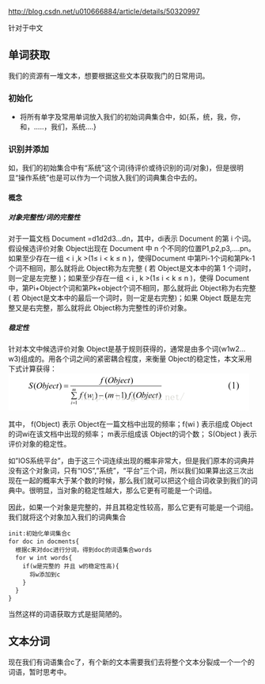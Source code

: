 http://blog.csdn.net/u010666884/article/details/50320997

针对于中文

## 单词获取
我们的资源有一堆文本，想要根据这些文本获取我门的日常用词。
### 初始化
- 将所有单字及常用单词放入我们的初始词典集合中，如{系，统，我，你，和，.....，我们，系统....}

### 识别并添加
如，我们的初始集合中有“系统”这个词(待评价或待识别的词/对象)，但是很明显“操作系统”也是可以作为一个词放入我们的词典集合中去的。

#### 概念
##### 对象完整性/词的完整性
对于一篇文档 Document =d1d2d3…dn，其中，di表示 Document 的第 i 个词。假设候选评价对象 Object出现在 Document 中 n 个不同的位置P1,p2,p3,….pn。如果至少存在一组 < i ,k >(1≤ i < k ≤ n )，使得Document 中第Pi-1个词和第Pk-1个词不相同，那么就将此 Object称为左完整 ( 若 Object是文本中的第 1 个词时，则一定是左完整 )；如果至少存在一组 < i , k >(1≤ i < k ≤ n )，使得 Document 中，第Pi+Object个词和第Pk+object个词不相同，那么就将此 Object称为右完整 ( 若 Object是文本中的最后一个词时，则一定是右完整)；如果 Object 既是左完整又是右完整，那么就将此 Object称为完整性的评价对象。

##### 稳定性

针对本文中候选评价对象 Object是基于规则获得的，通常是由多个词(w1w2…w3)组成的。用各个词之间的紧密耦合程度，来衡量 Object的稳定性，本文采用下式计算获得：  
 ![](./img/word_stable.png)

其中， f(Object) 表示 Object在一篇文档中出现的频率；f(wi ) 表示组成 Object 的词wi在该文档中出现的频率； m表示组成该 Object的词个数； S(Object ) 表示评价对象的稳定性。


如”IOS系统平台”，由于这三个词连续出现的概率非常大，但是我们原本的词典并没有这个对象词，只有“IOS”,”系统”，“平台”三个词，所以我们如果算出这三次出现在一起的概率大于某个数的时候，那么我们就可以把这个组合词收录到我们的词典中。很明显，当对象的稳定性越大，那么它更有可能是一个词组。


因此，如果一个对象是完整的，并且其稳定性较高，那么它更有可能是一个词组。我们就将这个对象加入我们的词典集合

```
init:初始化单词集合c
for doc in docments{
  根据c来对doc进行分词，得到doc的词语集合words
  for w int words{
    if(w是完整的 并且 w的稳定性高){
      将w添加到c
    }
  }
}
```

当然这样的词语获取方式是挺简陋的。


## 文本分词
现在我们有词语集合c了，有个新的文本需要我们去将整个文本分裂成一个一个的词语，暂时思考中。
